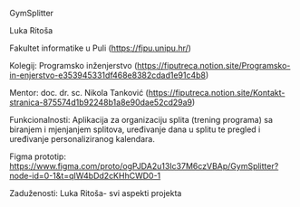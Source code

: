 GymSplitter

Luka Ritoša

Fakultet informatike u Puli (https://fipu.unipu.hr/)

Kolegij: Programsko inženjerstvo (https://fiputreca.notion.site/Programsko-in-enjerstvo-e353945331df468e8382cdad1e91c4b8)

Mentor: doc. dr. sc. Nikola Tanković (https://fiputreca.notion.site/Kontakt-stranica-875574d1b92248b1a8e90dae52cd29a9)

Funkcionalnosti: Aplikacija za organizaciju splita (trening programa) sa biranjem i mjenjanjem splitova, uređivanje dana u splitu te pregled i uređivanje personaliziranog kalendara.

Figma prototip: https://www.figma.com/proto/ogPJDA2u13Ic37M6czVBAp/GymSplitter?node-id=0-1&t=qIW4bDd2cKHhCWD0-1

Zaduženosti: Luka Ritoša- svi aspekti projekta
